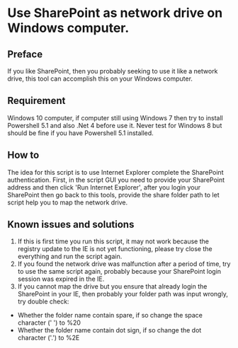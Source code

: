 # Use SharePoint as network drive on Windows computer.


## Preface
If you like SharePoint, then you probably seeking to use it like a network drive, this tool can accomplish this on your Windows computer. 

## Requirement
Windows 10 computer, if computer still using Windows 7 then try to install Powershell 5.1  and also .Net 4 before use it.  Never test for Windows 8 but should be fine if you have Powershell 5.1 installed.

## How to
The idea for this script is to use Internet Explorer complete the SharePoint authentication.  First, in the script GUI you need to provide your SharePoint address and then click 'Run Internet Explorer', after you login your SharePoint then go back to this tools, provide the share folder path to let script help you to map the network drive.

## Known issues and solutions
1. If this is first time you run this script, it may not work because the registry update to the IE is not yet functioning, please try close the everything and run the script again.
2. If you found the network drive was malfunction after a period of time, try to use the same script again, probably because your SharePoint login session was expired in the IE.
3. If you cannot map the drive but you ensure that already login the SharePoint in your IE, then probably your folder path was input wrongly, try double check:
- Whether the folder name contain spare, if so change the space character (' ') to %20
- Whether the folder name contain dot sign, if so change the dot character ('.') to %2E
